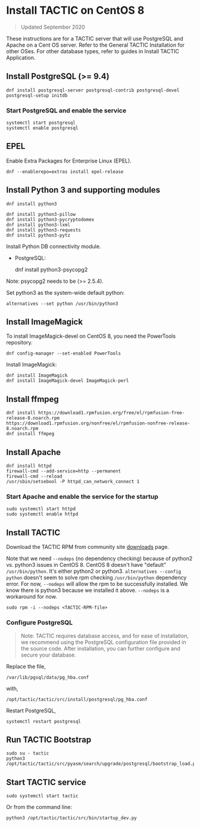 # Install TACTIC on CentOS 8

>Updated September 2020

These instructions are for a TACTIC server that will use PostgreSQL and Apache on a Cent OS server. Refer to the General TACTIC Installation for other OSes. For other database types, refer to guides in Install TACTIC Application.

## Install PostgreSQL (>= 9.4)

    dnf install postgresql-server postgresql-contrib postgresql-devel
    postgresql-setup initdb


### Start PostgreSQL and enable the service

    systemctl start postgresql
    systemctl enable postgresql


## EPEL

Enable Extra Packages for Enterprise Linux (EPEL).

    dnf --enablerepo=extras install epel-release


## Install Python 3 and supporting modules

    dnf install python3

    dnf install python3-pillow
    dnf install python3-pycryptodomex
    dnf install python3-lxml
    dnf install python3-requests
    dnf install python3-pytz

Install Python DB connectivity module.

- PostgreSQL:

    dnf install python3-psycopg2

Note: psycopg2 needs to be (>= 2.5.4).


Set python3 as the system-wide default python:

    alternatives --set python /usr/bin/python3


## Install ImageMagick

To install ImageMagick-devel on CentOS 8, you need the PowerTools repository.


    dnf config-manager --set-enabled PowerTools

Install ImageMagick:

    dnf install ImageMagick
    dnf install ImageMagick-devel ImageMagick-perl

## Install ffmpeg

    dnf install https://download1.rpmfusion.org/free/el/rpmfusion-free-release-8.noarch.rpm https://download1.rpmfusion.org/nonfree/el/rpmfusion-nonfree-release-8.noarch.rpm
    dnf install ffmpeg


## Install Apache

    dnf install httpd
    firewall-cmd --add-service=http --permanent
    firewall-cmd --reload
    /usr/sbin/setsebool -P httpd_can_network_connect 1

### Start Apache and enable the service for the startup

    sudo systemctl start httpd
    sudo systemctl enable httpd


## Install TACTIC

Download the TACTIC RPM from community site <a href="http://community.southpawtech.com/tactic/community/downloads">downloads</a> page.

Note that we need ``--nodeps`` (no dependency checking) because of python2 vs. python3 issues in CentOS 8. CentOS 8 doesn't have "default" ``/usr/bin/python``. It's either python2 or python3. ``alternatives --config python`` doesn't seem to solve rpm checking ``/usr/bin/python`` dependency error. For now, ``--nodeps`` will allow the rpm to be successfully installed. We know there is python3 because we installed it above. ``--nodeps`` is a workaround for now.

    sudo rpm -i --nodeps <TACTIC-RPM-file>

### Configure PostgreSQL

> Note: TACTIC requires database access, and for ease of installation, we recommend using the PostgreSQL configuration file provided in the source code. After installation, you can further configure and secure your database.


Replace the file,

    /var/lib/pgsql/data/pg_hba.conf

with,

    /opt/tactic/tactic/src/install/postgresql/pg_hba.conf


Restart PostgreSQL,

    systemctl restart postgresql


## Run TACTIC Bootstrap

    sudo su - tactic
    python3 /opt/tactic/tactic/src/pyasm/search/upgrade/postgresql/bootstrap_load.py


## Start TACTIC service

    sudo systemctl start tactic

Or from the command line:

    python3 /opt/tactic/tactic/src/bin/startup_dev.py




